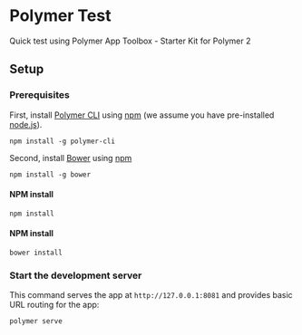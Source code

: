 # Polymer Test

Quick test using Polymer App Toolbox - Starter Kit for Polymer 2

## Setup

### Prerequisites

First, install [Polymer CLI](https://github.com/Polymer/polymer-cli) using
[npm](https://www.npmjs.com) (we assume you have pre-installed [node.js](https://nodejs.org)).

    npm install -g polymer-cli

Second, install [Bower](https://bower.io/) using [npm](https://www.npmjs.com)

    npm install -g bower

#### NPM install

    npm install

#### NPM install

    bower install

### Start the development server

This command serves the app at `http://127.0.0.1:8081` and provides basic URL
routing for the app:

    polymer serve